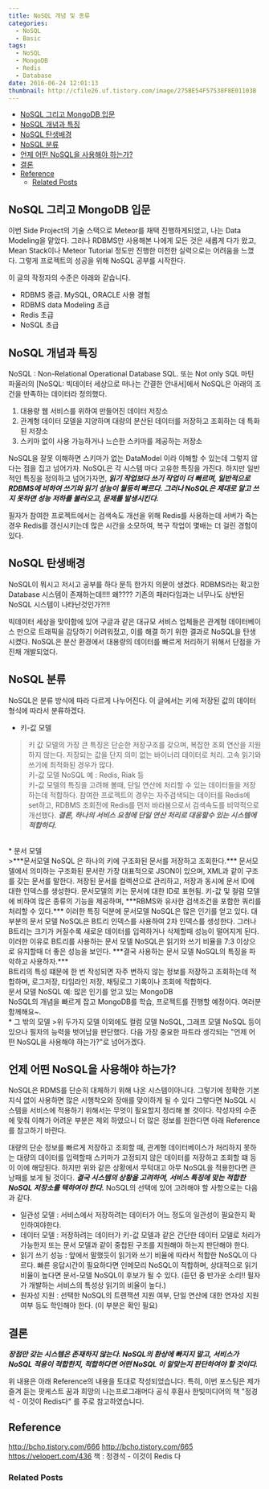 ```yaml
---
title: NoSQL 개념 및 종류
categories:
  - NoSQL
  - Basic
tags:
  - NoSQL
  - MongoDB
  - Redis
  - Database
date: 2016-06-24 12:01:13
thumbnail: http://cfile26.uf.tistory.com/image/275BE54F57538F8E01103B
---
```


<!-- toc orderedList:0 -->

- [NoSQL 그리고 MongoDB 입문](#nosql-그리고-mongodb-입문)
- [NoSQL 개념과 특징](#nosql-개념과-특징)
- [NoSQL 탄생배경](#nosql-탄생배경)
- [NoSQL 분류](#nosql-분류)
- [언제 어떤 NoSQL을 사용해야 하는가?](#언제-어떤-nosql을-사용해야-하는가)
- [결론](#결론)
- [Reference](#reference)
	- [Related Posts](#related-posts)

<!-- tocstop -->


## NoSQL 그리고 MongoDB 입문

이번 Side Project의 기술 스택으로 Meteor를 채택 진행하게되었고, 나는 Data Modeling을 맡았다. 그러나 RDBMS만 사용해본 나에게 모든 것은 새롭게 다가 왔고, Mean Stack이나 Meteor Tutorial 정도만 진행한 미천한 실력으로는 어려움을 느꼈다. 그렇게 프로젝트의 성공을 위해 NoSQL 공부를 시작한다.

이 글의 작정자의 수준은 아래와 같습니다.

* RDBMS 중급. MySQL, ORACLE 사용 경험
* RDBMS data Modeling 초급
* Redis 초급
* NoSQL 초급

## NoSQL 개념과 특징

NoSQL : Non-Relational Operational Database SQL. 또는 Not only SQL
마틴 파울러의 [NoSQL: 빅데이터 세상으로 떠나는 간결한 안내서]에서 NoSQL은 아래의 조건을 만족하는 데이터라 정의했다.

1. 대용량 웹 서비스를 위하여 만들어진 데이터 저장소
2. 관계형 데이터 모델을 지양하며 대량의 분산된 데이터를 저장하고 조회하는 데 특화된 저장소
3. 스키마 없이 사용 가능하거나 느슨한 스키마를 제공하는 저장소

NoSQL을 잘못 이해하면 스키마가 없는 DataModel 이라 이해할 수 있는데 그렇지 않다는 점을 집고 넘어가자. NoSQL은 각 시스템 마다 고유한 특징을 가진다. 하지만 일반적인 특징을 정의하고 넘어가자면, ***읽기 작업보다 쓰기 작업이 더 빠르며, 일반적으로 RDBMS에 비하여 쓰기와 읽기 성능이 월등히 빠르다. 그러나 NoSQL은 제대로 알고 쓰지 못하면 성능 저하를 불러오고, 문제를 발생시킨다.***

필자가 참여한 프로젝트에서는 검색속도 개선을 위해 Redis를 사용하는데 서버가 죽는 경우 Redis를 갱신시키는데 많은 시간을 소모하여, 복구 작업이 몇배는 더 걸린 경험이 있다.

## NoSQL 탄생배경

NoSQL이 뭐시고 저시고 공부를 하다 문득 한가지 의문이 생겼다. RDBMS라는 확고한 Database 시스템이 존재하는데!!!! 왜???? 기존의 패러다임과는 너무나도 상반된 NoSQL 시스템이 나타난것인가?!!!

빅데이터 세상을 맞이함에 있어 구글과 같은 대규모 서비스 업체들은 관계형 데이터베이스 만으로 트래픽을 감당하기 어려워젔고, 이를 해결 하기 위한 결과로 NoSQL을 탄생시켰다. NoSQL은 분산 환경에서 대용량의 데이터를 빠르게 처리하기 위해서 단점을 가진채 개발되었다.

## NoSQL 분류

NoSQL은 분류 방식에 따라 다르게 나누어진다. 이 글에서는 키에 저장된 값의 데이터 형식에 따라서 분류하겠다. <br/>

* 키-값 모델 <br/>
>키 값 모델의 가장 큰 특징은 단순한 저장구조를 갖으며, 복잡한 조회 연산을 지원하지 않는다. 저장되는 값을 단지 의미 없는 바이너리 데이터로 처리. 고속 읽기와 쓰기에 최적화된 경우가 많다. <br/>
키-값 모델 NoSQL 예 : Redis, Riak 등 <br/>
키-값 모델의 특징을 고려해 볼때, 단일 연산에 처리할 수 있는 데이터들을 저장하는데 적합하다. 참여한 프로젝트의 경우는 자주검색되는 데이터를 Redis에 set하고, RDBMS 조회전에 Redis를 먼저 바라봄으로서 검색속도를 비약적으로 개선했다. ***결론, 하나의 서비스 요청에 단일 연산 처리로 대응할수 있는 시스템에 적합하다.***

<br/>
* 문서 모델 <br/>
>***문서모델 NoSQL 은 하나의 키에 구조화된 문서를 저장하고 조회한다.***  문서모델에서 의미하는 구조화된 문서란 가장 대표적으로 JSON이 있으며, XML과 같이 구조를 갖는 문서를 말한다. 저장된 문서를 컬렉션으로 관리하고, 저장과 동시에 문서 ID에 대한 인덱스를 생성한다. 문서모델의 키는 문서에 대한 ID로 표현됨. 키-값 및 컬럼 모델에 비하여 많은 종류의 기능을 제공하며, ***RBMS와 유사한 검색조건을 포함한 쿼리를 처리할 수 있다.*** 이러한 특징 덕분에 문서모델 NoSQL은 많은 인기를 얻고 있다. 대부분의 문서 모델 NoSQL은 B트리 인덱스를 사용하여 2차 인덱스를 생성한다.  그러나 B트리는 크기가 커질수록 새로운 데이터를 입력하거나 삭제할때 성능이 떨어지게 된다. 이러한 이유로 B트리를 사용하는 문서 모델 NoSQL은 읽기와 쓰기 비율을 7:3 이상으로 유지할때 더 좋은 성능을 보인다. ***결국 사용하는 문서 모델 NoSQL의 특징을 파악하고 사용하자.*** <br/>
B트리의 특성 떄문에 한 번 작성되면 자주 변하지 않는 정보를 저장하고 조회하는데 적합하며, 로그저장, 타임라인 저장, 채팅로그 기록이나 조회에 적합하다. <br/>
문서 모델 NoSQL 예: 많은 인기를 얻고 있는 MongoDB <br/>
NoSQL의 개념을 빠르게 잡고 MongoDB를 학습, 프로젝트를 진행할 예정이다. 여러분 함께해요~.

<br/>
* 그 밖의 모델
>위 두가지 모델 이외에도 컬럼 모델 NoSQL, 그래프 모델 NoSQL 등이 있으나 필자의 능력을 벗어남을 판단했다. 다음 가장 중요한 파트라 생각되는 "언제 어떤 NoSQL을 사용해야 하는가?"로 넘어가겠다.

## 언제 어떤 NoSQL을 사용해야 하는가?

NoSQL은 RDMS를 단순히 대체하기 위해 나온 시스템이아니다. 그렇기에 정확한 기본지식 없이 사용하면 많은 시행착오와 장애를 맞이하게 될 수 있다
그렇다면 NoSQL 시스템을 서비스에 적용하기 위해서는 무엇이 필요할지 정리해 볼 것이다.
작성자의 수준에 맞춰 이해가 어려운 부분은 제외 하였으니 더 많은 정보를 원한다면 아래 Reference를 참고하기 바란다.

대량의 단순 정보를 빠르게 저장하고 조회할 때, 관계형 데이터베이스가 처리하지 못하는 대량의 데이터를 입력할때 스키마가 고정되지 않은 데이터를 저장하고 조회할 떄 등이 이에 해당된다. 하지만 위와 같은 상황에서 무턱대고 아무 NoSQL을 적용한다면 큰 낭패를 보게 될 것이다. ***결국 시스템의 상황을 고려하여, 서비스 특징에 맞는 적합한 NoSQL 저장소를 택하여야 한다.***  NoSQL의 선택에 있어 고려해야 할 사항으로는 다음과 같다.

* 일관성 모델 : 서비스에서 저장하려는 데이터가 어느 정도의 일관성이 필요한지 확인하여야한다.
* 데이터 모델 : 저장하려는 데이터가 키-값 모델과 같은 간단한 데이터 모델로 처리가 가능한지 또는 문서 모델과 같이 중첩된 구조를 지원해야 하는지 판단해야 한다.
* 읽기 쓰기 성능 : 앞에서 말했듯이 읽기와 쓰기 비율에 따라서 적합한 NoSQL이 다르다. 빠른 응답시간이 필요하다면 인메모리 NoSQL이 적합하며, 상대적으로 읽기 비율이 높다면 문서-모델 NoSQL이 후보가 될 수 있다. (듣던 중 반가운 소리!! 필자가 개발하는 서비스의 특성상 읽기의 비율이 높다.)
* 원자성 지원 : 선택한 NoSQL의 트랜잭션 지원 여부, 단일 연산에 대한 연자성 지원 여부 등도 학인해야 한다. (이 부분은 확인 필요)

## 결론
***장점만 갖는 시스템은 존재하지 않는다. NoSQL의 환상에 빠지지 말고, 서비스가 NoSQL 적용이 적합한지, 적합하다면 어떤 NoSQL 이 알맞는지 판단하여야 할 것이다.***

위 내용은 아래 Reference의 내용을 토대로 작성되었습니다. 특히, 이번 포스팅은 제가 즐겨 듣는 팟케스트 꿈과 희망의 나는프로그래머다 공식 후훤사 한빛미디어의 책 "정경석 - 이것이 Redis다" 를 주로 참고하였습니다.

## Reference

http://bcho.tistory.com/666
http://bcho.tistory.com/665
https://velopert.com/436
책 : 정경석 - 이것이 Redis 다


### Related Posts
